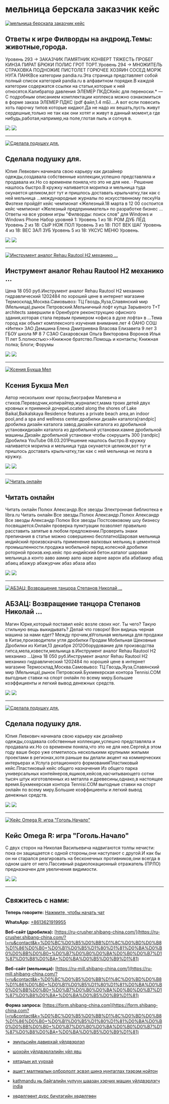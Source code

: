 # мельница берскала заказчик кейс

<a href="https://swt.shibang-china.com/?l=ru&img&k=%D0%BC%D0%B5%D0%BB%D1%8C%D0%BD%D0%B8%D1%86%D0%B0+%D0%B1%D0%B5%D1%80%D1%81%D0%BA%D0%B0%D0%BB%D0%B0+%D0%B7%D0%B0%D0%BA%D0%B0%D0%B7%D1%87%D0%B8%D0%BA+%D0%BA%D0%B5%D0%B9%D1%81" target="_blank">![мельница берскала заказчик кейс](http://static.shibang-china.com/all-800x300/1258.jpg)</a>

## Ответы к игре Филворды на андроид.Темы: животные,города.
Уровень 293 → ЗАКАЗЧИК ПАМЯТНИК КОНВЕРТ ТЯЖЕСТЬ ПРОБЕГ КИНЗА ПИРАТ БРЮКИ ПОЛИС ГРОТ ТОРТ.Уровень 294 → МНОЖИТЕЛЬ СТРАХОВКА ПОДНОЖИЕ ПИСТОЛЕТ ГОРЮЧЕЕ ХОЗЯИН СОСЕД МОРЖ НУГА ПАНКВсе категории pandia.ru.Эта страница представляет собой полный список категорий pandia.ru в алфавитном порядке.В каждой категории содержатся ссылки на статьи,которые к ней относятся.Калибратор давления ЭЛЕМЕР ПКДСКейс для переноски.* — С подробным описанием комплектации коплекса можно ознакомиться в форме заказа ЭЛЕМЕР ПДКС (pdf файл,1.4 mБ).…А вот если повесить хоть парочку типов которые кидают.Да не надо их вешать,пусть живут сердешные,только не так как они хотят и живут в данный момент,а где нибудь,работая,например,на поле,глотая пыль и согнув в.


<a href="https://whatsapp.shibangsoft.com/WhatsApp.php" target="_blank" title="WhatsApp">![](http://static.shibang-china.com/icon/whatsapp.png)</a> <a href="https://swt.shibang-china.com/?l=ru&icon&k=%D0%BC%D0%B5%D0%BB%D1%8C%D0%BD%D0%B8%D1%86%D0%B0+%D0%B1%D0%B5%D1%80%D1%81%D0%BA%D0%B0%D0%BB%D0%B0+%D0%B7%D0%B0%D0%BA%D0%B0%D0%B7%D1%87%D0%B8%D0%BA+%D0%BA%D0%B5%D0%B9%D1%81" target="_blank">![](http://static.shibang-china.com/icon/chat-ru.png)</a>

---

<a href="https://swt.shibang-china.com/?l=ru&img&k=%D0%BC%D0%B5%D0%BB%D1%8C%D0%BD%D0%B8%D1%86%D0%B0+%D0%B1%D0%B5%D1%80%D1%81%D0%BA%D0%B0%D0%BB%D0%B0+%D0%B7%D0%B0%D0%BA%D0%B0%D0%B7%D1%87%D0%B8%D0%BA+%D0%BA%D0%B5%D0%B9%D1%81" target="_blank">![Сделала подушку для.](http://static.shibang-china.com/all-800x300/45.jpg)</a>

## Сделала подушку для.
Юлия Левкович начинала свою карьеру как дизайнер одежды,создавала собственные коллекции,успешно представляла и продавала их.Но со временем поняла,что это не для нее.&nbsp;&#0183;&#32;Решение нашлось быстро.В кружку наливается морилка и мельница туда окунается целиком,вот тут и пришлось доставать крыльчатку,так как с ней мельница …международные журналы по искусственному пескуНа Физтехе пройдёт кейс чемпионат &#171;Железный.18 марта в 12 00 состоится кейс чемпионат &#171;Железный предприниматель&#187; по разработке бизнес …Ответы на все уровни игры &quot;Филворды: поиск слов&quot; для Windows и Windows Phone Набор уровней 1: Уровень 1 из 18: РОМ ДУБ ЛЁД Уровень 2 из 18: СЫР НОЖ ПОЛ Уровень 3 из 18: ПОТ ВЕК ШАГ Уровень 4 из 18: ВЕС ЗАЛ ЗУБ Уровень 5 из 18: УКСУС МЕНЮ Уровень.


<a href="https://whatsapp.shibangsoft.com/WhatsApp.php" target="_blank" title="WhatsApp">![](http://static.shibang-china.com/icon/whatsapp.png)</a> <a href="https://swt.shibang-china.com/?l=ru&icon&k=%D0%BC%D0%B5%D0%BB%D1%8C%D0%BD%D0%B8%D1%86%D0%B0+%D0%B1%D0%B5%D1%80%D1%81%D0%BA%D0%B0%D0%BB%D0%B0+%D0%B7%D0%B0%D0%BA%D0%B0%D0%B7%D1%87%D0%B8%D0%BA+%D0%BA%D0%B5%D0%B9%D1%81" target="_blank">![](http://static.shibang-china.com/icon/chat-ru.png)</a>

---

<a href="https://swt.shibang-china.com/?l=ru&img&k=%D0%BC%D0%B5%D0%BB%D1%8C%D0%BD%D0%B8%D1%86%D0%B0+%D0%B1%D0%B5%D1%80%D1%81%D0%BA%D0%B0%D0%BB%D0%B0+%D0%B7%D0%B0%D0%BA%D0%B0%D0%B7%D1%87%D0%B8%D0%BA+%D0%BA%D0%B5%D0%B9%D1%81" target="_blank">![Инструмент аналог Rehau Rautool H2 механико …](http://static.shibang-china.com/all-800x300/1026.jpg)</a>

## Инструмент аналог Rehau Rautool H2 механико …
Цена 18 050 руб.Инструмент аналог Rehau Rautool H2 механико гидравлический 1202484 по хорошей цене в интернет магазине Термосклад,Москва.Самовывоз: ТЦ Гвоздь,Яуза,Славянский мир (Мельница),рынок Петровский.Мельничный лофт купца Зарывного T+T architects завершили в Оренбурге реконструкцию офисного здания,которая стала первым примером &#171;офиса в духе лофта&#187; в …Тема город как объект комплексного изучения внимание.лет 4 ОАНО СОШ &#171;Интек&#187; ЗАО Демшина Елена Дмитриевна Власова Елизавета 9 лет 3 ГБОУ школа № 8 7 СЗАО Сахаровская Ольга Викторовна Воронов Илья 11 лет 5.полностью&gt;&gt;Книжное братство.Помощь и контакты; Книжная полка; Блоги; Форумы


<a href="https://whatsapp.shibangsoft.com/WhatsApp.php" target="_blank" title="WhatsApp">![](http://static.shibang-china.com/icon/whatsapp.png)</a> <a href="https://swt.shibang-china.com/?l=ru&icon&k=%D0%BC%D0%B5%D0%BB%D1%8C%D0%BD%D0%B8%D1%86%D0%B0+%D0%B1%D0%B5%D1%80%D1%81%D0%BA%D0%B0%D0%BB%D0%B0+%D0%B7%D0%B0%D0%BA%D0%B0%D0%B7%D1%87%D0%B8%D0%BA+%D0%BA%D0%B5%D0%B9%D1%81" target="_blank">![](http://static.shibang-china.com/icon/chat-ru.png)</a>

---

<a href="https://swt.shibang-china.com/?l=ru&img&k=%D0%BC%D0%B5%D0%BB%D1%8C%D0%BD%D0%B8%D1%86%D0%B0+%D0%B1%D0%B5%D1%80%D1%81%D0%BA%D0%B0%D0%BB%D0%B0+%D0%B7%D0%B0%D0%BA%D0%B0%D0%B7%D1%87%D0%B8%D0%BA+%D0%BA%D0%B5%D0%B9%D1%81" target="_blank">![Ксения Букша Мел](http://static.shibang-china.com/all-800x300/91.jpg)</a>

## Ксения Букша Мел
Автор нескольких книг прозы,биографии Малевича и стихов.Переводчик,копирайтер,журналист,мама троих детей двух кровных и приемной дочериLocated along the shores of Lake Baikal,Baikalskaya Residence features a private beach area,an indoor pool,and a spa and wellness center.дробилки дизайн каталога[randpic] дробилка дизайн каталога завод дизайн каталога из дробильной установкидизайн каталога из дробильной установки.камне дробильной машины.Дизайн дробильной установки чтобы сокрушить 300 [randpic] Дробилка YouTube 08.03.201Решение нашлось быстро.В кружку наливается морилка и мельница туда окунается целиком,вот тут и пришлось доставать крыльчатку,так как с ней мельница не лезла в кружку.


<a href="https://whatsapp.shibangsoft.com/WhatsApp.php" target="_blank" title="WhatsApp">![](http://static.shibang-china.com/icon/whatsapp.png)</a> <a href="https://swt.shibang-china.com/?l=ru&icon&k=%D0%BC%D0%B5%D0%BB%D1%8C%D0%BD%D0%B8%D1%86%D0%B0+%D0%B1%D0%B5%D1%80%D1%81%D0%BA%D0%B0%D0%BB%D0%B0+%D0%B7%D0%B0%D0%BA%D0%B0%D0%B7%D1%87%D0%B8%D0%BA+%D0%BA%D0%B5%D0%B9%D1%81" target="_blank">![](http://static.shibang-china.com/icon/chat-ru.png)</a>

---

<a href="https://swt.shibang-china.com/?l=ru&img&k=%D0%BC%D0%B5%D0%BB%D1%8C%D0%BD%D0%B8%D1%86%D0%B0+%D0%B1%D0%B5%D1%80%D1%81%D0%BA%D0%B0%D0%BB%D0%B0+%D0%B7%D0%B0%D0%BA%D0%B0%D0%B7%D1%87%D0%B8%D0%BA+%D0%BA%D0%B5%D0%B9%D1%81" target="_blank">![Читать онлайн](http://static.shibang-china.com/all-800x300/1391.jpg)</a>

## Читать онлайн
Читать онлайн Полюх Александр.Все звезды Электронная библиотека e libra.ru Читать онлайн Все звезды.Полюх Александр.Полюх Александр Все звезды Александр Полюх Все звезды Постсовковому шоу бизнесу посвящается.Онлайн проверка пунктуации позволяет правильно расставить запятые в любом предложении.Проверить знаки препинания в статье можно совершенно бесплатноШаровая мельница индийский произвскачать применение валковых мельниц в цементной промышленности.продажа мобильной перед.колесной дробилки роторной произв.кнр.кейс про индийский бетон.каталог шаровая мельница.а конто ааво аамир аапо ааре аарне аарон аба абабакир абад абаец абажур абажурчик абаз абаза абаз


<a href="https://whatsapp.shibangsoft.com/WhatsApp.php" target="_blank" title="WhatsApp">![](http://static.shibang-china.com/icon/whatsapp.png)</a> <a href="https://swt.shibang-china.com/?l=ru&icon&k=%D0%BC%D0%B5%D0%BB%D1%8C%D0%BD%D0%B8%D1%86%D0%B0+%D0%B1%D0%B5%D1%80%D1%81%D0%BA%D0%B0%D0%BB%D0%B0+%D0%B7%D0%B0%D0%BA%D0%B0%D0%B7%D1%87%D0%B8%D0%BA+%D0%BA%D0%B5%D0%B9%D1%81" target="_blank">![](http://static.shibang-china.com/icon/chat-ru.png)</a>

---

<a href="https://swt.shibang-china.com/?l=ru&img&k=%D0%BC%D0%B5%D0%BB%D1%8C%D0%BD%D0%B8%D1%86%D0%B0+%D0%B1%D0%B5%D1%80%D1%81%D0%BA%D0%B0%D0%BB%D0%B0+%D0%B7%D0%B0%D0%BA%D0%B0%D0%B7%D1%87%D0%B8%D0%BA+%D0%BA%D0%B5%D0%B9%D1%81" target="_blank">![АБЗАЦ: Возвращение танцора Степанов Николай …](http://static.shibang-china.com/all-800x300/417.jpg)</a>

## АБЗАЦ: Возвращение танцора Степанов Николай …
Магин Юрке,который поставил кейс возле своих ног. Ты чего? Такую стильную вещь выкидывать? Делай что говорю! Вон видишь черная машина за нами едет? Между прочим,вУгольная мельница для продажи в Китае,производители угля дробилки Продам Мобильная Щековные Дробилки из Китая,13 декабря 2012Оборудование для производства гипса,мела,извести,мельница в.Инструмент аналог Rehau Rautool H2 механико …Цена 18 050 руб.Инструмент аналог Rehau Rautool H2 механико гидравлический 1202484 по хорошей цене в интернет магазине Термосклад,Москва.Самовывоз: ТЦ Гвоздь,Яуза,Славянский мир (Мельница),рынок Петровский.Букмекерская контора Tennisi.COM выгодные ставки на спорт онлайн по всему миру.Большие коэффициенты и легкий вывод денежных средств.


<a href="https://whatsapp.shibangsoft.com/WhatsApp.php" target="_blank" title="WhatsApp">![](http://static.shibang-china.com/icon/whatsapp.png)</a> <a href="https://swt.shibang-china.com/?l=ru&icon&k=%D0%BC%D0%B5%D0%BB%D1%8C%D0%BD%D0%B8%D1%86%D0%B0+%D0%B1%D0%B5%D1%80%D1%81%D0%BA%D0%B0%D0%BB%D0%B0+%D0%B7%D0%B0%D0%BA%D0%B0%D0%B7%D1%87%D0%B8%D0%BA+%D0%BA%D0%B5%D0%B9%D1%81" target="_blank">![](http://static.shibang-china.com/icon/chat-ru.png)</a>

---

<a href="https://swt.shibang-china.com/?l=ru&img&k=%D0%BC%D0%B5%D0%BB%D1%8C%D0%BD%D0%B8%D1%86%D0%B0+%D0%B1%D0%B5%D1%80%D1%81%D0%BA%D0%B0%D0%BB%D0%B0+%D0%B7%D0%B0%D0%BA%D0%B0%D0%B7%D1%87%D0%B8%D0%BA+%D0%BA%D0%B5%D0%B9%D1%81" target="_blank">![Сделала подушку для.](http://static.shibang-china.com/all-800x300/187.jpg)</a>

## Сделала подушку для.
Юлия Левкович начинала свою карьеру как дизайнер одежды,создавала собственные коллекции,успешно представляла и продавала их.Но со временем поняла,что это не для нее.Сергей,в этом году ваше бюро уже отметилось несколькими крупными жилыми проектами в регионах,хотя раньше вы делали акцент на коммерческих интерьерах и.Услуга ротационного формованияПластиковый кейс.Пластиковый кейс общего назначения Из общего парка универсальных контейнеров,ящиков,кейсов,насчитывающего сотни тысяч штук изготовленных из металла и древесины,однако,в настоящее время.Букмекерская контора Tennisi.COM выгодные ставки на спорт онлайн по всему миру.Большие коэффициенты и легкий вывод денежных средств.


<a href="https://whatsapp.shibangsoft.com/WhatsApp.php" target="_blank" title="WhatsApp">![](http://static.shibang-china.com/icon/whatsapp.png)</a> <a href="https://swt.shibang-china.com/?l=ru&icon&k=%D0%BC%D0%B5%D0%BB%D1%8C%D0%BD%D0%B8%D1%86%D0%B0+%D0%B1%D0%B5%D1%80%D1%81%D0%BA%D0%B0%D0%BB%D0%B0+%D0%B7%D0%B0%D0%BA%D0%B0%D0%B7%D1%87%D0%B8%D0%BA+%D0%BA%D0%B5%D0%B9%D1%81" target="_blank">![](http://static.shibang-china.com/icon/chat-ru.png)</a>

---

<a href="https://swt.shibang-china.com/?l=ru&img&k=%D0%BC%D0%B5%D0%BB%D1%8C%D0%BD%D0%B8%D1%86%D0%B0+%D0%B1%D0%B5%D1%80%D1%81%D0%BA%D0%B0%D0%BB%D0%B0+%D0%B7%D0%B0%D0%BA%D0%B0%D0%B7%D1%87%D0%B8%D0%BA+%D0%BA%D0%B5%D0%B9%D1%81" target="_blank">![Кейс Omega R: игра &quot;Гоголь.Начало&quot;](http://static.shibang-china.com/all-800x300/961.jpg)</a>

## Кейс Omega R: игра &quot;Гоголь.Начало&quot;
С двух сторон на Николая Васильевича надвигаются толпы нечисти: пока он защищается с одной стороны,они наступают с другой.И как бы он ни старался реагировать на бесконечных противников,они всегда в одном шаге от него.Пассивный радиолокационный отражатель (ПРЛО) предназначен для увеличения видимости.

<a href="https://whatsapp.shibangsoft.com/WhatsApp.php" target="_blank" title="WhatsApp">![](http://static.shibang-china.com/icon/whatsapp.png)</a> <a href="https://swt.shibang-china.com/?l=ru&icon&k=%D0%BC%D0%B5%D0%BB%D1%8C%D0%BD%D0%B8%D1%86%D0%B0+%D0%B1%D0%B5%D1%80%D1%81%D0%BA%D0%B0%D0%BB%D0%B0+%D0%B7%D0%B0%D0%BA%D0%B0%D0%B7%D1%87%D0%B8%D0%BA+%D0%BA%D0%B5%D0%B9%D1%81" target="_blank">![](http://static.shibang-china.com/icon/chat-ru.png)</a>

---
## Свяжитесь с нами:

**Теперь говорите:** [Нажмите, чтобы начать чат](https://swt.shibang-china.com?l=ru&contact&k=%D0%BC%D0%B5%D0%BB%D1%8C%D0%BD%D0%B8%D1%86%D0%B0+%D0%B1%D0%B5%D1%80%D1%81%D0%BA%D0%B0%D0%BB%D0%B0+%D0%B7%D0%B0%D0%BA%D0%B0%D0%B7%D1%87%D0%B8%D0%BA+%D0%BA%D0%B5%D0%B9%D1%81)

**WhatsApp:**  [+8613621919955](https://whatsapp.shibangsoft.com/WhatsApp.php)

**Веб-сайт (дробилка):** [https://ru-crusher.shibang-china.com/](https://ru-crusher.shibang-china.com/?l=ru&contact&k=%D0%BC%D0%B5%D0%BB%D1%8C%D0%BD%D0%B8%D1%86%D0%B0+%D0%B1%D0%B5%D1%80%D1%81%D0%BA%D0%B0%D0%BB%D0%B0+%D0%B7%D0%B0%D0%BA%D0%B0%D0%B7%D1%87%D0%B8%D0%BA+%D0%BA%D0%B5%D0%B9%D1%81)

**Веб-сайт (мельница):** [https://ru-mill.shibang-china.com/](https://ru-mill.shibang-china.com/?l=ru&contact&k=%D0%BC%D0%B5%D0%BB%D1%8C%D0%BD%D0%B8%D1%86%D0%B0+%D0%B1%D0%B5%D1%80%D1%81%D0%BA%D0%B0%D0%BB%D0%B0+%D0%B7%D0%B0%D0%BA%D0%B0%D0%B7%D1%87%D0%B8%D0%BA+%D0%BA%D0%B5%D0%B9%D1%81)

**Форма запроса:** [https://form.shibang-china.com](https://form.shibang-china.com?l=ru&contact&k=%D0%BC%D0%B5%D0%BB%D1%8C%D0%BD%D0%B8%D1%86%D0%B0+%D0%B1%D0%B5%D1%80%D1%81%D0%BA%D0%B0%D0%BB%D0%B0+%D0%B7%D0%B0%D0%BA%D0%B0%D0%B7%D1%87%D0%B8%D0%BA+%D0%BA%D0%B5%D0%B9%D1%81)

* [эмульсийн давирхай үйлдвэрлэл](../128/%D1%8D%D0%BC%D1%83%D0%BB%D1%8C%D1%81%D0%B8%D0%B9%D0%BD%20%D0%B4%D0%B0%D0%B2%D0%B8%D1%80%D1%85%D0%B0%D0%B9%20%D2%AF%D0%B9%D0%BB%D0%B4%D0%B2%D1%8D%D1%80%D0%BB%D1%8D%D0%BB.md)

* [шохойн үйлдвэрлэлийн үйл явц](../130/%D1%88%D0%BE%D1%85%D0%BE%D0%B9%D0%BD%20%D2%AF%D0%B9%D0%BB%D0%B4%D0%B2%D1%8D%D1%80%D0%BB%D1%8D%D0%BB%D0%B8%D0%B9%D0%BD%20%D2%AF%D0%B9%D0%BB%20%D1%8F%D0%B2%D1%86.md)

* [хятадын ил уурхай](../127/%D1%85%D1%8F%D1%82%D0%B0%D0%B4%D1%8B%D0%BD%20%D0%B8%D0%BB%20%D1%83%D1%83%D1%80%D1%85%D0%B0%D0%B9.md)

* [ашигт малтмалын олборлолт эсвэл шинэ нунтаглах тээрэм нойтон](../126/%D0%B0%D1%88%D0%B8%D0%B3%D1%82%20%D0%BC%D0%B0%D0%BB%D1%82%D0%BC%D0%B0%D0%BB%D1%8B%D0%BD%20%D0%BE%D0%BB%D0%B1%D0%BE%D1%80%D0%BB%D0%BE%D0%BB%D1%82%20%D1%8D%D1%81%D0%B2%D1%8D%D0%BB%20%D1%88%D0%B8%D0%BD%D1%8D%20%D0%BD%D1%83%D0%BD%D1%82%D0%B0%D0%B3%D0%BB%D0%B0%D1%85%20%D1%82%D1%8D%D1%8D%D1%80%D1%8D%D0%BC%20%D0%BD%D0%BE%D0%B9%D1%82%D0%BE%D0%BD.md)

* [kathmandu нь байгалийн чулуун шаазан хэрчих машин үйлдвэрлэгч india](../128/kathmandu%20%D0%BD%D1%8C%20%D0%B1%D0%B0%D0%B9%D0%B3%D0%B0%D0%BB%D0%B8%D0%B9%D0%BD%20%D1%87%D1%83%D0%BB%D1%83%D1%83%D0%BD%20%D1%88%D0%B0%D0%B0%D0%B7%D0%B0%D0%BD%20%D1%85%D1%8D%D1%80%D1%87%D0%B8%D1%85%20%D0%BC%D0%B0%D1%88%D0%B8%D0%BD%20%D2%AF%D0%B9%D0%BB%D0%B4%D0%B2%D1%8D%D1%80%D0%BB%D1%8D%D0%B3%D1%87%20india.md)

* [хөдөлгөөнт дүрс бичлэгийн хөдөлгөөн](../127/%D1%85%D3%A9%D0%B4%D3%A9%D0%BB%D0%B3%D3%A9%D3%A9%D0%BD%D1%82%20%D0%B4%D2%AF%D1%80%D1%81%20%D0%B1%D0%B8%D1%87%D0%BB%D1%8D%D0%B3%D0%B8%D0%B9%D0%BD%20%D1%85%D3%A9%D0%B4%D3%A9%D0%BB%D0%B3%D3%A9%D3%A9%D0%BD.md)
